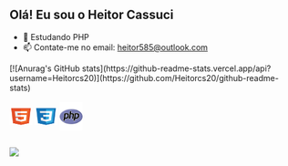 ## Olá! Eu sou o Heitor Cassuci

- 🌱 Estudando PHP
- 📫 Contate-me no email: heitor585@outlook.com

<div>
  [![Anurag's GitHub stats](https://github-readme-stats.vercel.app/api?username=Heitorcs20)](https://github.com/Heitorcs20/github-readme-stats)
</div>

<div style="display: inline_block"><br>
  <img align="center" alt="Heitor-HTML" height="30" width="40" src="https://raw.githubusercontent.com/devicons/devicon/master/icons/html5/html5-original.svg">
  <img align="center" alt="Heitor-CSS" height="30" width="40" src="https://raw.githubusercontent.com/devicons/devicon/master/icons/css3/css3-original.svg">
  <img align="center" alt="Heitor-PHP" height="50" width="40" src="https://raw.githubusercontent.com/devicons/devicon/master/icons/php/php-original.svg">
</div>

##

<div>
  <a href="https://www.linkedin.com/in/heitor-cassuci-dos-santos-13aa051a3/" target="_blank"><img src="https://img.shields.io/badge/-LinkedIn-%230077B5?style=for-the-badge&logo=linkedin&logoColor=white" target="_blank"></a>
</div>
